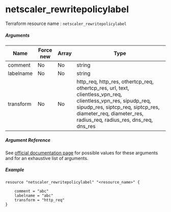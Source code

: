 # netscaler_rewritepolicylabel

Terraform resource name : ```netscaler_rewritepolicylabel```

##### Arguments

| Name | Force new | Array | Type |
|----|----|----|----|
|comment|No|No|string|
|labelname|No|No|string|
|transform|No|No|http_req, http_res, othertcp_req, othertcp_res, url, text, clientless_vpn_req, clientless_vpn_res, sipudp_req, sipudp_res, siptcp_req, siptcp_res, diameter_req, diameter_res, radius_req, radius_res, dns_req, dns_res|

##### Argument Reference

See [official documentation page](https://developer-docs.citrix.com/projects/netscaler-nitro-api/en/11.0/configuration/rewrite/rewritepolicylabel/rewritepolicylabel/) for possible values for these arguments and for an exhaustive list of arguments.

##### Example

```
resource "netscaler_rewritepolicylabel" "<resource_name>" {

    comment = "abc"
    labelname = "abc"
    transform = "http_req"
}
```

